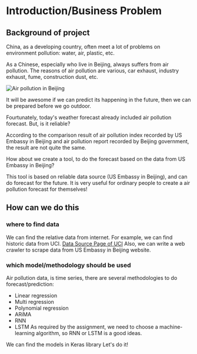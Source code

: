 # Introduction/Business Problem

## Background of project
China, as a developing country, often meet a lot of problems on environment pollution: water, air, plastic, etc.

As a Chinese, especially who live in Beijing, always suffers from air pollution. The reasons of air pollution are various, car exhaust, industry exhaust, fume, construction dust, etc.

![Air pollution in Beijing](http://www.chinairn.com/UserFiles/image/20181126/20181126134459_5632.jpg "Air pollution in Beijing")

It will be awesome if we can predict its happening in the future, then we can be prepared before we go outdoor.

Fourtunately, today's weather forecast already included air pollution forecast. But, is it reliable?

According to the comparison result of air pollution index recorded by US Embassy in Beijing and air pollution report recorded by Beijing government, the result are not quite the same.

How about we create a tool, to do the forecast based on the data from US Embassy in Beijing?

This tool is based on reliable data source (US Embassy in Beijing), and can do forecast for the future. It is very useful for ordinary people to create a air pollution forecast for themselves!

## How can we do this
### where to find data
We can find the relative data from internet.
For example, we can find historic data from UCI.
[Data Source Page of UCI](https://archive.ics.uci.edu/ml/datasets/Beijing+PM2.5+Data)
Also, we can write a web crawler to scrape data from US Embassy in Beijing website.
### which model/methodology should be used
Air pollution data, is time series, there are several methodologies to do forecast/prediction:
* Linear regression
* Multi regression
* Polynomial regression
* ARiMA
* RNN
* LSTM
As required by the assignment, we need to choose a machine-learning algorithm, so RNN or LSTM is a good ideas.

We can find the models in Keras library
Let's do it!